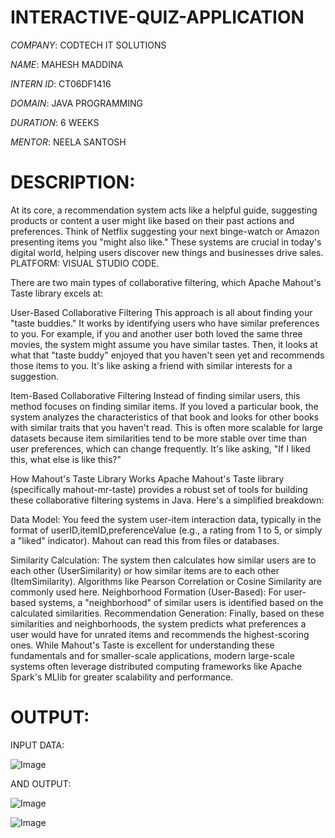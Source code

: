 # INTERACTIVE-QUIZ-APPLICATION

*COMPANY*: CODTECH IT SOLUTIONS

*NAME*: MAHESH MADDINA

*INTERN ID*: CT06DF1416

*DOMAIN*: JAVA PROGRAMMING

*DURATION*: 6 WEEKS

*MENTOR*: NEELA SANTOSH

# DESCRIPTION:

At its core, a recommendation system acts like a helpful guide, suggesting products or content a user might like based on their past actions and preferences. Think of Netflix suggesting your next binge-watch or Amazon presenting items you "might also like." These systems are crucial in today's digital world, helping users discover new things and businesses drive sales.
PLATFORM: VISUAL STUDIO CODE.

There are two main types of collaborative filtering, which Apache Mahout's Taste library excels at:

User-Based Collaborative Filtering
This approach is all about finding your "taste buddies." It works by identifying users who have similar preferences to you. For example, if you and another user both loved the same three movies, the system might assume you have similar tastes. Then, it looks at what that "taste buddy" enjoyed that you haven't seen yet and recommends those items to you. It's like asking a friend with similar interests for a suggestion.

Item-Based Collaborative Filtering
Instead of finding similar users, this method focuses on finding similar items. If you loved a particular book, the system analyzes the characteristics of that book and looks for other books with similar traits that you haven't read. This is often more scalable for large datasets because item similarities tend to be more stable over time than user preferences, which can change frequently. It's like asking, "If I liked this, what else is like this?"

How Mahout's Taste Library Works
Apache Mahout's Taste library (specifically mahout-mr-taste) provides a robust set of tools for building these collaborative filtering systems in Java. Here's a simplified breakdown:

Data Model: You feed the system user-item interaction data, typically in the format of userID,itemID,preferenceValue (e.g., a rating from 1 to 5, or simply a "liked" indicator). Mahout can read this from files or databases.

Similarity Calculation: The system then calculates how similar users are to each other (UserSimilarity) or how similar items are to each other (ItemSimilarity). Algorithms like Pearson Correlation or Cosine Similarity are commonly used here.
Neighborhood Formation (User-Based): For user-based systems, a "neighborhood" of similar users is identified based on the calculated similarities.
Recommendation Generation: Finally, based on these similarities and neighborhoods, the system predicts what preferences a user would have for unrated items and recommends the highest-scoring ones.
While Mahout's Taste is excellent for understanding these fundamentals and for smaller-scale applications, modern large-scale systems often leverage distributed computing frameworks like Apache Spark's MLlib for greater scalability and performance.

# OUTPUT:
INPUT DATA:

![Image](https://github.com/user-attachments/assets/c7c9db5f-c260-4e68-b3a8-aae989358d88)


AND OUTPUT:



![Image](https://github.com/user-attachments/assets/64684cba-34b6-467a-84b0-0f10efc43014)




![Image](https://github.com/user-attachments/assets/d03867df-80a1-4a61-b072-bef83e3cb881)













